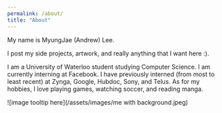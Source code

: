 ```yaml
---
permalink: /about/
title: "About"
---
```


My name is MyungJae (Andrew) Lee. 

I post my side projects, artwork, and really anything that I want here :).

I am a University of Waterloo student studying Computer Science. I am currently interning at Facebook. I have previously interned (from most to least recent) at Zynga, Google, Hubdoc, Sony, and Telus. As for my hobbies, I love playing games, watching soccer, and reading manga.

![image tooltip here](/assets/images/me with background.jpeg)